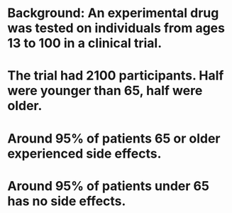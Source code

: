 # Background: An experimental drug was tested on individuals from ages 13 to 100 in a clinical trial.
# The trial had 2100 participants. Half were younger than 65, half were older.
# Around 95% of patients 65 or older experienced side effects.
# Around 95% of patients under 65 has no side effects.
